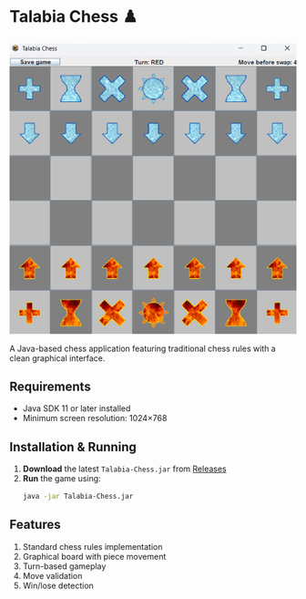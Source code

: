 # Talabia Chess ♟️

![Talabia Chess Screenshot](./screenshot.png)

A Java-based chess application featuring traditional chess rules with a clean graphical interface.

## Requirements

- Java SDK 11 or later installed
- Minimum screen resolution: 1024×768

## Installation & Running

1. **Download** the latest `Talabia-Chess.jar` from [Releases](https://github.com/MohamedImran7868/Talabia-Chess/releases)
2. **Run** the game using:
   ```bash
   java -jar Talabia-Chess.jar

## Features
1. Standard chess rules implementation
2. Graphical board with piece movement
3. Turn-based gameplay
4. Move validation
5. Win/lose detection
